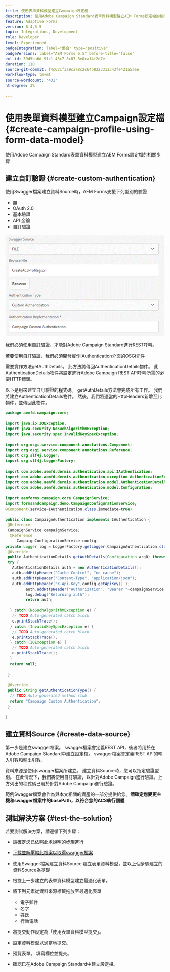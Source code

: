 ```yaml
---
title: 使用表單資料模型建立Campaign設定檔
description: 使用Adobe Campaign Standard表單資料模型建立AEM Forms設定檔的相關步驟
feature: Adaptive Forms
version: 6.4,6.5
topic: Integrations, Development
role: Developer
level: Experienced
badgeIntegration: label="整合" type="positive"
badgeVersions: label="AEM Forms 6.5" before-title="false"
exl-id: 59d5ba6d-91c1-48c7-8c87-8e0caf4f2d7e
duration: 110
source-git-commit: f4c621f3a9caa8c2c64b8323312343fe421a5aee
workflow-type: tm+mt
source-wordcount: '431'
ht-degree: 3%

---
```


# 使用表單資料模型建立Campaign設定檔 {#create-campaign-profile-using-form-data-model}

使用Adobe Campaign Standard表單資料模型建立AEM Forms設定檔的相關步驟

## 建立自訂驗證 {#create-custom-authentication}

使用Swagger檔案建立資料Source時，AEM Forms支援下列型別的驗證

* 無
* OAuth 2.0
* 基本驗證
* API 金鑰
* 自訂驗證

![campaiingfdm](assets/campaignfdm.gif)

我們必須使用自訂驗證，才能對Adobe Campaign Standard進行REST呼叫。

若要使用自訂驗證，我們必須開發實作IAuthentication介面的OSGi元件

需要實作方法getAuthDetails。 此方法將傳回AuthenticationDetails物件。 此AuthenticationDetails物件將設定進行Adobe Campaign REST API呼叫所需的必要HTTP標頭。

以下是用來建立自訂驗證的程式碼。 getAuthDetails方法會完成所有工作。 我們將建立AuthenticationDetails物件。 然後，我們將適當的HttpHeaders新增至此物件，並傳回此物件。

```java
package aemfd.campaign.core;

import java.io.IOException;
import java.security.NoSuchAlgorithmException;
import java.security.spec.InvalidKeySpecException;

import org.osgi.service.component.annotations.Component;
import org.osgi.service.component.annotations.Reference;
import org.slf4j.Logger;
import org.slf4j.LoggerFactory;

import com.adobe.aemfd.dermis.authentication.api.IAuthentication;
import com.adobe.aemfd.dermis.authentication.exception.AuthenticationException;
import com.adobe.aemfd.dermis.authentication.model.AuthenticationDetails;
import com.adobe.aemfd.dermis.authentication.model.Configuration;

import aemforms.campaign.core.CampaignService;
import formsandcampaign.demo.CampaignConfigurationService;
@Component(service=IAuthentication.class,immediate=true)

public class CampaignAuthentication implements IAuthentication {
 @Reference
 CampaignService campaignService;
  @Reference
     CampaignConfigurationService config;
private Logger log = LoggerFactory.getLogger(CampaignAuthentication.class);
 @Override
 public AuthenticationDetails getAuthDetails(Configuration arg0) throws AuthenticationException {
 try {
   AuthenticationDetails auth = new AuthenticationDetails();
   auth.addHttpHeader("Cache-Control", "no-cache");
   auth.addHttpHeader("Content-Type", "application/json");
   auth.addHttpHeader("X-Api-Key",config.getApiKey() );
         auth.addHttpHeader("Authorization", "Bearer "+campaignService.getAccessToken());
         log.debug("Returning auth");
         return auth;
   
  } catch (NoSuchAlgorithmException e) {
   // TODO Auto-generated catch block
   e.printStackTrace();
  } catch (InvalidKeySpecException e) {
   // TODO Auto-generated catch block
   e.printStackTrace();
  } catch (IOException e) {
   // TODO Auto-generated catch block
   e.printStackTrace();
  }
  return null;
  
 }

 @Override
 public String getAuthenticationType() {
  // TODO Auto-generated method stub
  return "Campaign Custom Authentication";
 }

}
```

## 建立資料Source {#create-data-source}

第一步是建立swagger檔案。 swagger檔案會定義REST API，後者將用於在Adobe Campaign Standard中建立設定檔。 swagger檔案會定義REST API的輸入引數和輸出引數。

資料來源是使用swagger檔案所建立。 建立資料Source時，您可以指定驗證型別。 在此情況下，我們將使用自訂驗證，以針對Adobe Campaign進行驗證。上方列出的程式碼已用於針對Adobe Campaign進行驗證。

範例Swagger檔案會作為與本文相關的資產的一部分提供給您。**請確定您變更主機和swagger檔案中的basePath，以符合您的ACS執行個體**

## 測試解決方案 {#test-the-solution}

若要測試解決方案，請遵循下列步驟：
* [請確定您已依照此處說明的步驟進行](aem-forms-with-campaign-standard-getting-started-tutorial.md)
* [下載並解壓縮此檔案以取得swagger檔案](assets/create-acs-profile-swagger-file.zip)
* 使用Swagger檔案建立資料Source
建立表單資料模型，並以上個步驟建立的資料Source為基礎
* 根據上一步建立的表單資料模型建立最適化表單。
* 將下列元素從資料來源標籤拖放至最適化表單

   * 電子郵件
   * 名字
   * 姓氏
   * 行動電話

* 將提交動作設定為「使用表單資料模型提交」。
* 設定資料模型以適當地提交。
* 預覽表單。 填寫欄位並提交。
* 確認已在Adobe Campaign Standard中建立設定檔。

